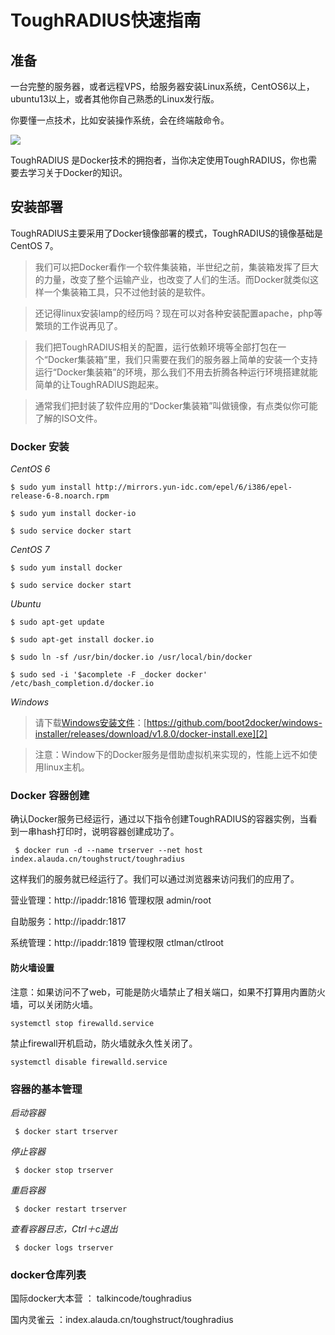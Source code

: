 # ToughRADIUS快速指南

## 准备

一台完整的服务器，或者远程VPS，给服务器安装Linux系统，CentOS6以上，ubuntu13以上，或者其他你自己熟悉的Linux发行版。

你要懂一点技术，比如安装操作系统，会在终端敲命令。

![][image-1]

ToughRADIUS 是Docker技术的拥抱者，当你决定使用ToughRADIUS，你也需要去学习关于Docker的知识。

## 安装部署

ToughRADIUS主要采用了Docker镜像部署的模式，ToughRADIUS的镜像基础是CentOS 7。

> 我们可以把Docker看作一个软件集装箱，半世纪之前，集装箱发挥了巨大的力量，改变了整个运输产业，也改变了人们的生活。而Docker就类似这样一个集装箱工具，只不过他封装的是软件。

> 还记得linux安装lamp的经历吗？现在可以对各种安装配置apache，php等繁琐的工作说再见了。

> 我们把ToughRADIUS相关的配置，运行依赖环境等全部打包在一个“Docker集装箱”里，我们只需要在我们的服务器上简单的安装一个支持运行“Docker集装箱”的环境，那么我们不用去折腾各种运行环境搭建就能简单的让ToughRADIUS跑起来。

> 通常我们把封装了软件应用的“Docker集装箱”叫做镜像，有点类似你可能了解的ISO文件。

### Docker 安装

*CentOS 6*

	$ sudo yum install http://mirrors.yun-idc.com/epel/6/i386/epel-release-6-8.noarch.rpm
	
	$ sudo yum install docker-io
	
	$ sudo service docker start

*CentOS 7*

	$ sudo yum install docker
	
	$ sudo service docker start

*Ubuntu*

	$ sudo apt-get update
	
	$ sudo apt-get install docker.io
	
	$ sudo ln -sf /usr/bin/docker.io /usr/local/bin/docker
	
	$ sudo sed -i '$acomplete -F _docker docker' /etc/bash_completion.d/docker.io

*Windows*

> 请下载[Windows安装文件][1]：[https://github.com/boot2docker/windows-installer/releases/download/v1.8.0/docker-install.exe][2]

> 注意：Window下的Docker服务是借助虚拟机来实现的，性能上远不如使用linux主机。

### Docker 容器创建

确认Docker服务已经运行，通过以下指令创建ToughRADIUS的容器实例，当看到一串hash打印时，说明容器创建成功了。

	 $ docker run -d --name trserver --net host index.alauda.cn/toughstruct/toughradius

这样我们的服务就已经运行了。我们可以通过浏览器来访问我们的应用了。

营业管理：http://ipaddr:1816   管理权限 admin/root

自助服务：http://ipaddr:1817

系统管理：http://ipaddr:1819   管理权限 ctlman/ctlroot

#### 防火墙设置

注意：如果访问不了web，可能是防火墙禁止了相关端口，如果不打算用内置防火墙，可以关闭防火墙。

	systemctl stop firewalld.service

禁止firewall开机启动，防火墙就永久性关闭了。

	systemctl disable firewalld.service

### 容器的基本管理

*启动容器*

	 $ docker start trserver

*停止容器*

	 $ docker stop trserver

*重启容器*

	 $ docker restart trserver

*查看容器日志，Ctrl＋c退出*

	 $ docker logs trserver

### docker仓库列表

国际docker大本营 ： talkincode/toughradius

国内灵雀云 ：index.alauda.cn/toughstruct/toughradius


[1]:	https://github.com/boot2docker/windows-installer/releases/download/v1.8.0/docker-install.exe
[2]:	https://github.com/boot2docker/windows-installer/releases/download/v1.8.0/docker-install.exe

[image-1]:	../imgs/docker.png